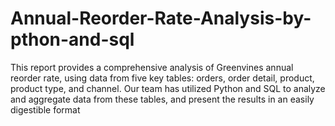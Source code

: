 # Annual-Reorder-Rate-Analysis-by-pthon-and-sql
This report provides a comprehensive analysis of Greenvines annual reorder rate, using data from five key tables: orders, order detail, product, product type, and channel. Our team has utilized Python and SQL to analyze and aggregate data from these tables, and present the results in an easily digestible format
